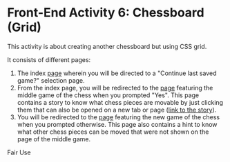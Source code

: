# Front-End Activity 6: Chessboard (Grid)

This activity is about creating another chessboard but using CSS grid.

It consists of different pages:

1. The index [page](https://patricklsamson.github.io/batch8-activities/a6-chessboard-grid/index.html) wherein you will be directed to a "Continue last saved game?" selection page.
1. From the index page, you will be redirected to the [page](https://patricklsamson.github.io/batch8-activities/a6-chessboard-grid/chess-midgame.html) featuring the middle game of the chess when you prompted "Yes". This page contains a story to know what chess pieces are movable by just clicking them that can also be opened on a new tab or page ([link to the story](https://patricklsamson.github.io/batch8-activities/a6-chessboard-grid/story.html)).
1. You will be redirected to the [page](https://patricklsamson.github.io/batch8-activities/a6-chessboard-grid/chess-newgame.html) featuring the new game of the chess when you prompted otherwise. This page also contains a hint to know what other chess pieces can be moved that were not shown on the page of the middle game.

Fair Use
